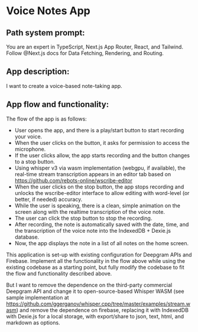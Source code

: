 # Voice Notes App

## Path system prompt:
You are an expert in TypeScript, Next.js App Router, React, and Tailwind. Follow @Next.js docs for Data Fetching, Rendering, and Routing. 


## App description:
I want to create a voice-based note-taking app. 


## App flow and functionality:

The flow of the app is as follows:
- User opens the app, and there is a play/start button to start recording your voice.
- When the user clicks on the button, it asks for permission to access the microphone.
- If the user clicks allow, the app starts recording and the button changes to a stop button.
- Using whisper v3 via wasm implementation (webgpu, if available), the real-time stream transcription appears in an editor tab based on https://github.com/rebots-online/wscribe-editor
- When the user clicks on the stop button, the app stops recording and unlocks the wscribe-editor interface to allow editing with word-level (or better, if needed) accuracy.
- While the user is speaking, there is a clean, simple animation on the screen along with the realtime transcription of the voice note.
- The user can click the stop button to stop the recording.
- After recording, the note is automatically saved with the date, time, and the transcription of the voice note into the IndexedDB + Dexie.js database.
- Now, the app displays the note in a list of all notes on the home screen.


This application is set-up with existing configuration for Deepgram APIs and Firebase. Implement all the functionality in the flow above while using the existing codebase as a starting point, but fully modify the codebase to fit the flow and functionality described above.

But I want to remove the dependence on the third-party commercial Deepgram API and change it to open-source-based Whisper WASM (see sample implementation at https://github.com/ggerganov/whisper.cpp/tree/master/examples/stream.wasm) and remove the dependence on firebase, replacing it with IndexedDB with Dexie.js for a local storage, with export/share to json, text, html, and markdown as options.
